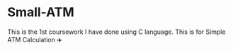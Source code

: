 # Small-ATM
This is the 1st coursework I have done using C language. This is for Simple ATM Calculation
✈️
